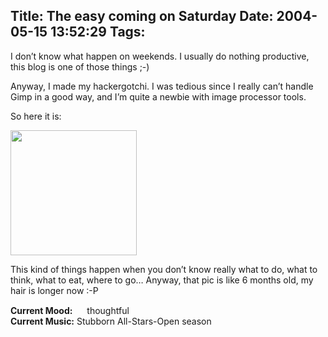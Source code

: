 Title: The easy coming on Saturday
Date: 2004-05-15 13:52:29
Tags: 
---
<p>I don&#8217;t know what happen on weekends. I usually do nothing productive, this blog is one of those things ;-)</p>

<p>Anyway, I made my hackergotchi. I was tedious since I really can&#8217;t handle Gimp in a good way, and I&#8217;m quite a newbie with image processor tools.</p>

<p>So here it is:</p>

<p><a href="http://www.damog.net/images/damogotchi.png"><img width="202" height="200" src="http://www.damog.net/images/damogotchi.png"/></a></p>

<p>This kind of things happen when you don&#8217;t know really what to do, what to think, what to eat, where to go&#8230; Anyway, that pic is like 6 months old, my hair is longer now :-P</p>

<p><strong>Current Mood:</strong> <img width="15" height="15" src="http://stat.livejournal.com/img/mood/growf/smileys/thoughtful.gif"/> thoughtful<br/><strong>Current Music:</strong> Stubborn All-Stars-Open season</p>
